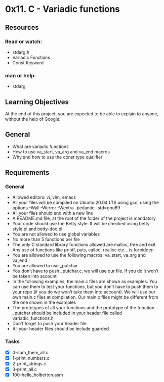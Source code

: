 # 0x11. C - Variadic functions
## Resources
### Read or watch:
- stdarg.h
- Variadic Functions
- Const Keyword
### man or help:
- stdarg
## Learning Objectives
At the end of this project, you are expected to be able to explain to anyone, without the help of Google:

## General
- What are variadic functions
- How to use va\_start, va\_arg and va\_end macros
- Why and how to use the const type qualifier
## Requirements
### General
- Allowed editors: vi, vim, emacs
- All your files will be compiled on Ubuntu 20.04 LTS using gcc, using the options -Wall -Werror -Wextra -pedantic -std=gnu89
- All your files should end with a new line
- A README.md file, at the root of the folder of the project is mandatory
- Your code should use the Betty style. It will be checked using betty-style.pl and betty-doc.pl
- You are not allowed to use global variables
- No more than 5 functions per file
- The only C standard library functions allowed are malloc, free and exit. Any use of functions like printf, puts, calloc, realloc etc… is forbidden
- You are allowed to use the following macros: va\_start, va\_arg and va\_end
- You are allowed to use _putchar
- You don’t have to push _putchar.c, we will use our file. If you do it won’t be taken into account
- In the following examples, the main.c files are shown as examples. You can use them to test your functions, but you don’t have to push them to your repo (if you do we won’t take them into account). We will use our own main.c files at compilation. Our main.c files might be different from the one shown in the examples
- The prototypes of all your functions and the prototype of the function _putchar should be included in your header file called variadic_functions.h
- Don’t forget to push your header file
- All your header files should be include guarded
### Tasks
- [x] 0-sum\_them\_all.c
- [x] 1-print\_numbers.c
- [x] 2-print\_strings.c
- [x] 3-print\_all.c
- [x] 100-hello\_holberton.asm
